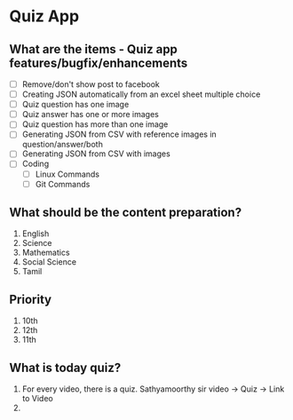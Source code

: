 # Quiz App

## What are the items - Quiz app features/bugfix/enhancements

- [ ] Remove/don't show post to facebook
- [ ] Creating JSON automatically from an excel sheet multiple choice
- [ ] Quiz question has one image
- [ ] Quiz answer has one or more images
- [ ] Quiz question has more than one image
- [ ] Generating JSON from CSV with reference images in question/answer/both
- [ ] Generating JSON from CSV with images
- [ ] Coding
    - [ ] Linux Commands
    - [ ] Git Commands

## What should be the content preparation?

1. English
2. Science
3. Mathematics
4. Social Science
5. Tamil

## Priority

1. 10th
2. 12th
3. 11th

## What is today quiz?

1. For every video, there is a quiz. Sathyamoorthy sir video -> Quiz -> Link to Video
2. 